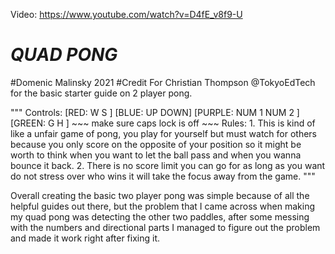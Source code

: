 Video: https://www.youtube.com/watch?v=D4fE_v8f9-U

# ___QUAD PONG___
#Domenic Malinsky 2021
#Credit For Christian Thompson @TokyoEdTech for the basic starter guide on 2 player pong.

"""
Controls: [RED: W S ] [BLUE: UP DOWN] [PURPLE: NUM 1 NUM 2 ] [GREEN: G H ] ~~~ make sure caps lock is off ~~~
Rules: 
        1. This is kind of like a unfair game of pong, you play for yourself but must watch for others because you only score on the opposite of your position
        so it might be worth to think when you want to let the ball pass and when you wanna bounce it back. 
        2. There is no score limit you can go for as long as you want do not stress over who wins it will take the focus away from the game.
"""

Overall creating the basic two player pong was simple because of all the helpful guides out there, but the problem that I came across when making my quad pong
was detecting the other two paddles, after some messing with the numbers and directional parts I managed to figure out the problem and made it work right after 
fixing it.
